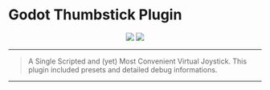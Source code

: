 # Godot Thumbstick Plugin

<div align=center>
    <img src="https://img.shields.io/badge/version-%30%2E%31-green">
    <a href="./LICENSE">
        <img src="https://img.shields.io/badge/LICENSE-MIT-blue">
    </a>
</div>

---

> A Single Scripted and (yet) Most Convenient Virtual Joystick. This plugin included presets and detailed debug informations.

---

